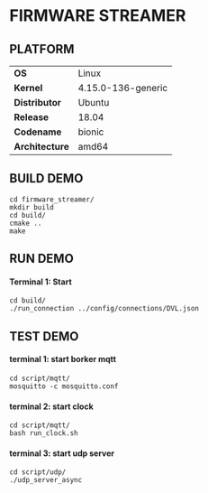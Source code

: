 # FIRMWARE STREAMER

## PLATFORM

|     |   |
| :--- | :--- |
| **OS**   | Linux |
| **Kernel** | 4.15.0-136-generic |
| **Distributor** | Ubuntu |
| **Release** | 18.04 |
| **Codename** | bionic |
| **Architecture** | amd64 |


## BUILD DEMO
```
cd firmware_streamer/
mkdir build
cd build/
cmake ..
make
```

## RUN DEMO
#### Terminal 1: Start 
```
cd build/
./run_connection ../config/connections/DVL.json
```

## TEST DEMO
#### terminal 1: start borker mqtt 
```
cd script/mqtt/
mosquitto -c mosquitto.conf
```

#### terminal 2: start clock 
```
cd script/mqtt/
bash run_clock.sh
```

#### terminal 3: start udp server 
```
cd script/udp/
./udp_server_async
```
